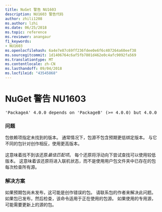 ```yaml
---
title: NuGet 警告 NU1603
description: NU1603 警告代码
author: zhili1208
ms.author: lzhi
ms.date: 06/25/2018
ms.topic: reference
ms.reviewer: anangaur
f1_keywords:
- NU1603
ms.openlocfilehash: 6a4e7e87c69ff236fdee0e6f6c407264a60eef38
ms.sourcegitcommit: 1d1406764c6af5fb7801d462e0c4afc9092fa569
ms.translationtype: MT
ms.contentlocale: zh-CN
ms.lasthandoff: 09/04/2018
ms.locfileid: "43545868"
---
```

# <a name="nuget-warning-nu1603"></a>NuGet 警告 NU1603

<pre>'PackageA' 4.0.0 depends on 'PackageB' (>= 4.0.0) but 4.0.0 was not found. An approximate best match of 5.0.0 was resolved.</pre>

### <a name="issue"></a>问题

包依赖项指定未找到的版本。 通常情况下，包源不包含预期更低绑定版本。 与它不同的包针对创作相反，使用更高版本。<br/><br/>这意味着找不到该还原*最佳匹配项*。 每个还原将浮动向下尝试查找可以使用较低版本。 这意味着该还原将进入联机状态，而不是使用用户包文件夹中已存在的包每次检查所有源。

### <a name="solution"></a>解决方案
如果预期包尚未发布，这可能是创作错误的包。 请联系包的作者来解决此问题。 如果包已发布，然后检查，该命令适用于正在使用的包源。 如果使用的专用源，可能需要更新上的源的包。 